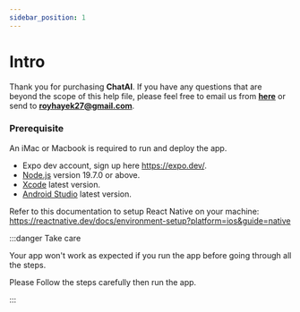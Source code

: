```yaml
---
sidebar_position: 1
---
```


# Intro

Thank you for purchasing **ChatAI**.
If you have any questions that are beyond the scope of this help file, please feel free to email us from **[here](https://codecanyon.net/user/royhayek)** or send to **royhayek27@gmail.com**.

### Prerequisite

An iMac or Macbook is required to run and deploy the app.

- Expo dev account, sign up here https://expo.dev/.
- [Node.js](https://nodejs.org/en/download/) version 19.7.0 or above.
- [Xcode](https://apps.apple.com/us/app/xcode/id497799835?mt=12) latest version.
- [Android Studio](https://developer.android.com/studio) latest version.

Refer to this documentation to setup React Native on your machine: https://reactnative.dev/docs/environment-setup?platform=ios&guide=native

:::danger Take care

Your app won't work as expected if you run the app before going through all the steps.

Please Follow the steps carefully then run the app.

:::
